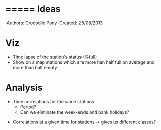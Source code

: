 =====
Ideas
=====
:Authors: Crocodile Pony
:Created: 25/08/2013


Viz
===

* Time lapse of the station's status (%full)
* Show on a map stations which are more han half full on average and more than half empty


Analysis
========

* Time correlations for the same stations
	+ Period?
	+ Can we eliminate the week-ends and bank holidays?


+ Correlations at a given time for stations -> gives us different classes?